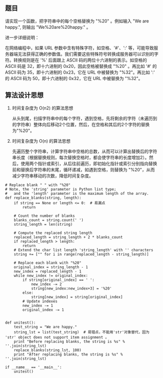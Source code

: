 ## 题目
请实现一个函数，把字符串中的每个空格替换为 "%20" 。例如输入 "We are happy.", 则输出 "We%20are%20happy." 。

进一步详细说明：

在网络编程中，如果 URL 参数中含有特殊字符，如空格、'#'、':' 等，可能导致服务器端无法获得正确的参数值。我们需要这些特殊符号转换成服务器可以识别的字符。转换规则是在 '%' 后面跟上 ASCII 码的两位十六进制的表示。如空格的 ASCII 码是 32，即十六进制的 0x20，因此空格被替换成 "%20" 。再比如 '#' 的 ASCII 码为 35，即十六进制的 0x23，它在 URL 中被替换为 "%32"。再比如 ':' 的 ASCII 码为 50，即十六进制的 0x32，它在 URL 中被替换为 "%32"。

 

## 算法设计思想
1. 时间复杂度为 O(n2) 的算法思想

    从头到尾，扫描字符串中的每个字符，遇到空格，先将剩余的字符（未遍历到的字符串）整体向后移动2个位置，然后，在空格和其后的2个字符的替换为"%20"。

2. 时间复杂度为 O(n) 的算法思想

    先遍历整个字符串，计算字符串中空格的总数，从而可以计算出替换后的字符串长度（根据替换规则，每次替换空格时，都会使字符串的长度增加2）。然后，使用两个指针或索引，从后往前遍历，即初始化指针或索引分别指向替换前和替换后字符串的末尾，循环递减，如遇到空格，则替换为 "%20"，从而减少字符串移动的次数，降低时间复杂度。
```
# Replace blank " " with "%20"
# Note, the 'string' parameter is Python list type;
#   and the 'length' parameter is the maximum length of the array.
def replace_blanks(string, length):
    if string == None or length <= 0:  # 易漏点
        return

    # Count the number of blanks
    blanks_count = string.count(' ')
    string_length = len(string)

    # Compute the replaced string length
    replaced_length = string_length + 2 * blanks_count
    if replaced_length > length:
        return
    # Extend the char list length 'string_length' with '' characters
    string += ["" for i in range(replaced_length - string_length)]

    # Replace each blank with "%20"
    original_index = string_length - 1
    new_index = replaced_length - 1
    while new_index != original_index:
        if string[original_index] == ' ':
            new_index -= 2
            string[new_index:new_index+3] = '%20'
        else:
            string[new_index] = string[original_index]
        # Update indexes
        new_index -= 1
        original_index -= 1


def unitest():
    test_string = "We are happy."
    string_lst = list(test_string)  # 易错点，不能用'str'对象替代，因为 'str' object does not support item assignment 。
    print "Before replacing blanks, the string is %s" % ''.join(string_lst)
    replace_blanks(string_lst, 100)
    print "After replacing blanks, the string is %s" % ''.join(string_lst)

if __name__ == '__main__':
    unitest()
```
